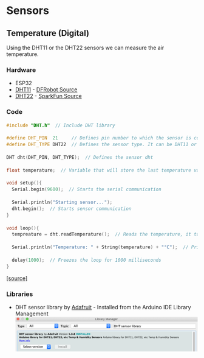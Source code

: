 # Sensors
## Temperature (Digital)
Using the DHT11 or the DHT22 sensors we can measure the air temperature.

### Hardware
* ESP32
* [DHT11](docs/datasheet_dht11.pdf) - [DFRobot Source](https://image.dfrobot.com/image/data/KIT0003/DHT11%20datasheet.pdf)
* [DHT22](docs/datasheet_dht22.pdf) - [SparkFun Source](https://www.sparkfun.com/datasheets/Sensors/Temperature/DHT22.pdf)

### Code
```cpp
#include "DHT.h"  // Include DHT library

#define DHT_PIN  21     // Defines pin number to which the sensor is connected 
#define DHT_TYPE DHT22  // Defines the sensor type. It can be DHT11 or DHT22

DHT dht(DHT_PIN, DHT_TYPE);  // Defines the sensor dht

float temperature;  // Variable that will store the last temperature value

void setup(){
  Serial.begin(9600);  // Starts the serial communication

  Serial.println("Starting sensor...");
  dht.begin();  // Starts sensor communication
}

void loop(){
  tempreature = dht.readTemperature();  // Reads the temperature, it takes about 250 milliseconds
  
  Serial.println("Temperature: " + String(temperature) + "°C");  // Prints in a new line the result
  
  delay(1000);  // Freezes the loop for 1000 milliseconds
}
```
[[source]](temperature_digital.ino)

### Libraries
* DHT sensor library by [Adafruit](https://www.adafruit.com/) - Installed from the Arduino IDE Library Management
![dht_library](docs/dht_installation.png)